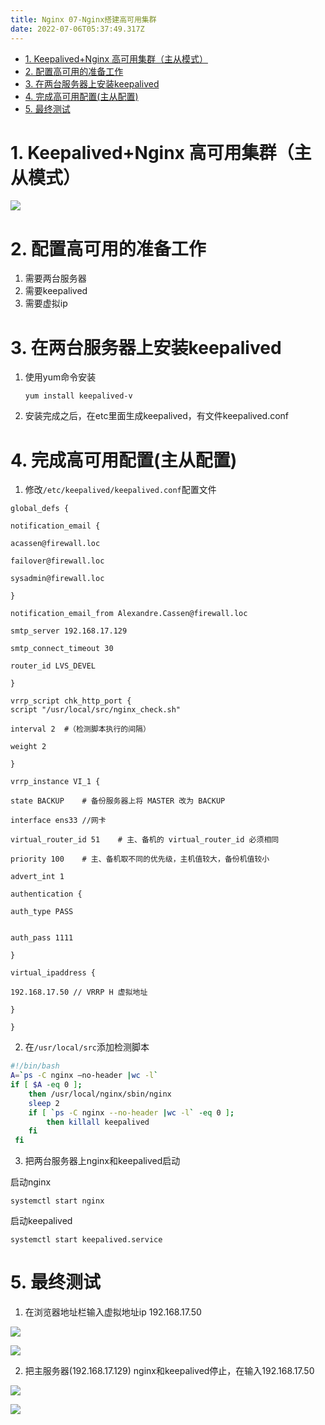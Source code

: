 ```yaml
---
title: Nginx 07-Nginx搭建高可用集群
date: 2022-07-06T05:37:49.317Z
---
```

- [1. Keepalived+Nginx 高可用集群（主从模式）](#1-keepalivednginx-高可用集群主从模式)
- [2. 配置高可用的准备工作](#2-配置高可用的准备工作)
- [3. 在两台服务器上安装keepalived](#3-在两台服务器上安装keepalived)
- [4. 完成高可用配置(主从配置)](#4-完成高可用配置主从配置)
- [5. 最终测试](#5-最终测试)

# 1. Keepalived+Nginx 高可用集群（主从模式）

![](https://gitee.com/krislin_zhao/IMGcloud/raw/master/img/20200521211609.png)

# 2. 配置高可用的准备工作

1. 需要两台服务器
2. 需要keepalived
3. 需要虚拟ip

# 3. 在两台服务器上安装keepalived

1. 使用yum命令安装

   ```shell
   yum install keepalived-v
   ```

2. 安装完成之后，在etc里面生成keepalived，有文件keepalived.conf

# 4. 完成高可用配置(主从配置)

1. 修改`/etc/keepalived/keepalived.conf`配置文件

```properties
global_defs {

notification_email {

acassen@firewall.loc

failover@firewall.loc

sysadmin@firewall.loc

}

notification_email_from Alexandre.Cassen@firewall.loc

smtp_server 192.168.17.129

smtp_connect_timeout 30

router_id LVS_DEVEL

}

vrrp_script chk_http_port {
script "/usr/local/src/nginx_check.sh"

interval 2	#（检测脚本执行的间隔）

weight 2

}

vrrp_instance VI_1 {

state BACKUP	# 备份服务器上将 MASTER 改为 BACKUP

interface ens33	//网卡

virtual_router_id 51	# 主、备机的 virtual_router_id 必须相同

priority 100	# 主、备机取不同的优先级，主机值较大，备份机值较小

advert_int 1

authentication {

auth_type PASS


auth_pass 1111

}

virtual_ipaddress {

192.168.17.50 // VRRP H 虚拟地址

}

}

```

2. 在`/usr/local/src`添加检测脚本

```bash
#!/bin/bash
A=`ps -C nginx –no-header |wc -l`
if [ $A -eq 0 ];
    then /usr/local/nginx/sbin/nginx
    sleep 2
    if [ `ps -C nginx --no-header |wc -l` -eq 0 ];
    	then killall keepalived
    fi
 fi
```

3. 把两台服务器上nginx和keepalived启动

启动nginx  

```shell
systemctl start nginx
```

启动keepalived

```shell
systemctl start keepalived.service
```

# 5. 最终测试

1. 在浏览器地址栏输入虚拟地址ip 192.168.17.50

![](https://gitee.com/krislin_zhao/IMGcloud/raw/master/img/20200521213142.png)

![](https://gitee.com/krislin_zhao/IMGcloud/raw/master/img/20200521213213.png)

2. 把主服务器(192.168.17.129) nginx和keepalived停止，在输入192.168.17.50

![](https://gitee.com/krislin_zhao/IMGcloud/raw/master/img/20200521213341.png)

![](https://gitee.com/krislin_zhao/IMGcloud/raw/master/img/20200521213419.png)